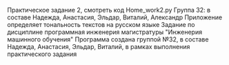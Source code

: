 Практическое задание 2, смотреть код Home_work2.py
Группа 32: в составе Надежда, Анастасия, Эльдар, Виталий, Александр
Приложение определяет тональность текстов на русском языке
Задание по дисциплине программная инженерия магистратуры "Инженерия машинного обучения"
Программа создана группой №32, в составе Надежда, Анастасия, Эльдар, Виталий, в рамках выполнения практического задания

